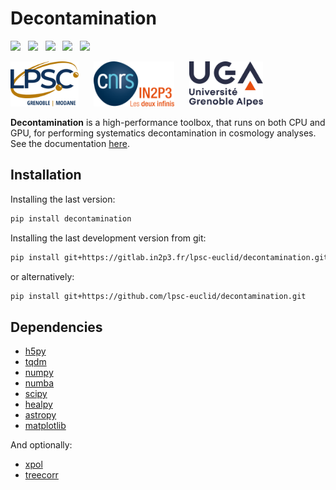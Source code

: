 Decontamination
===============

[![][License img]][License]
&nbsp;
[![][MainRepo img]][MainRepo]
&nbsp;
[![][AltRepo img]][AltRepo]
&nbsp;
[![][CodeCoverage img]][CodeCoverage]
&nbsp;
[![][CodeQuality img]][CodeQuality]
<!--
&nbsp;
[![][CodeLines img]][CodeLines]
-->

<a href="http://lpsc.in2p3.fr/"              target="_blank"><img src="./manual/_html_static/logo_lpsc.svg" alt="LPSC" height="72" /></a>
&nbsp;&nbsp;&nbsp;&nbsp;
<a href="http://www.in2p3.fr/"               target="_blank"><img src="./manual/_html_static/logo_in2p3.svg" alt="IN2P3" height="72" /></a>
&nbsp;&nbsp;&nbsp;&nbsp;
<a href="http://www.univ-grenoble-alpes.fr/" target="_blank"><img src="./manual/_html_static/logo_uga.svg" alt="UGA" height="72" /></a>

**Decontamination** is a high-performance toolbox, that runs on both CPU and GPU, for performing systematics decontamination in cosmology analyses. See the documentation [here](https://lpsc-euclid.github.io/decontamination/).

Installation
------------

Installing the last version:

```bash
pip install decontamination
```

Installing the last development version from git:

```bash
pip install git+https://gitlab.in2p3.fr/lpsc-euclid/decontamination.git
```

or alternatively:

```bash
pip install git+https://github.com/lpsc-euclid/decontamination.git
```

Dependencies
------------

* [h5py](https://www.h5py.org/)
* [tqdm](https://tqdm.github.io/)
* [numpy](https://numpy.org/)
* [numba](https://numba.pydata.org/)
* [scipy](https://scipy.org/)
* [healpy](https://healpy.readthedocs.io/)
* [astropy](https://www.astropy.org/)
* [matplotlib](https://matplotlib.org/)

And optionally:

* [xpol](https://gitlab.in2p3.fr/tristram/Xpol)
* [treecorr](https://rmjarvis.github.io/TreeCorr/_build/html/index.html)

[License]:http://www.cecill.info/licences/Licence_CeCILL-C_V1-en.txt
[License img]:https://img.shields.io/badge/license-CeCILL--C-blue.svg

[MainRepo]:https://gitlab.in2p3.fr/lpsc-euclid/decontamination
[MainRepo img]:https://img.shields.io/badge/private%20repo-gitlab.in2p3.fr-success

[AltRepo]:https://github.com/lpsc-euclid/decontamination
[AltRepo img]:https://img.shields.io/badge/public%20repo-github.com-success

[CodeCoverage]:https://sonarqube.in2p3.fr/dashboard?id=decontamination-key
[CodeCoverage img]:https://sonarqube.in2p3.fr/api/project_badges/measure?project=decontamination-key&metric=coverage&token=sqb_70baaf7c87542fe8555d5bd23fdb95bfaf848b37

[CodeQuality]:https://sonarqube.in2p3.fr/dashboard?id=decontamination-key
[CodeQuality img]:https://sonarqube.in2p3.fr/api/project_badges/measure?project=decontamination-key&metric=alert_status&token=sqb_70baaf7c87542fe8555d5bd23fdb95bfaf848b37

[CodeLines]:https://sonarqube.in2p3.fr/dashboard?id=decontamination-key
[CodeLines img]:https://sonarqube.in2p3.fr/api/project_badges/measure?project=decontamination-key&metric=ncloc&token=sqb_70baaf7c87542fe8555d5bd23fdb95bfaf848b37
